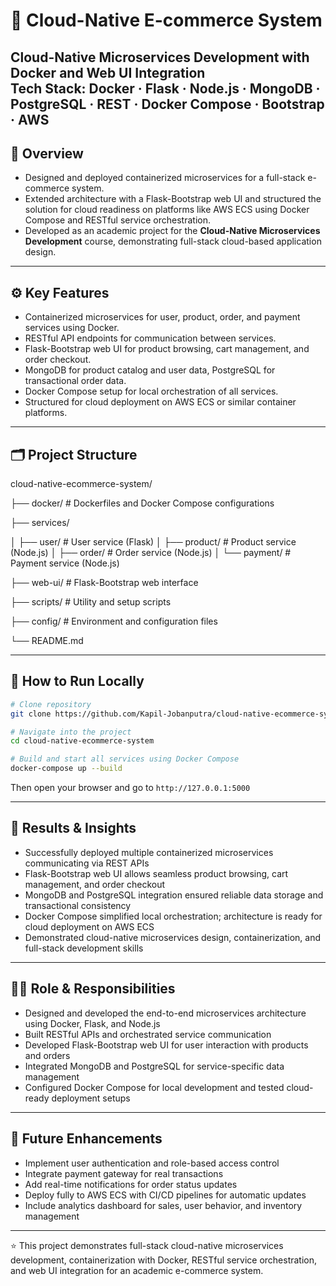 # 🛒 Cloud-Native E-commerce System

Cloud-Native Microservices Development with Docker and Web UI Integration  
Tech Stack: Docker · Flask · Node.js · MongoDB · PostgreSQL · REST · Docker Compose · Bootstrap · AWS
---

## 📘 Overview
- Designed and deployed containerized microservices for a full-stack e-commerce system.  
- Extended architecture with a Flask-Bootstrap web UI and structured the solution for cloud readiness on platforms like AWS ECS using Docker Compose and RESTful service orchestration.  
- Developed as an academic project for the **Cloud-Native Microservices Development** course, demonstrating full-stack cloud-based application design.
---

## ⚙️ Key Features
- Containerized microservices for user, product, order, and payment services using Docker.
- RESTful API endpoints for communication between services.  
- Flask-Bootstrap web UI for product browsing, cart management, and order checkout.  
- MongoDB for product catalog and user data, PostgreSQL for transactional order data.  
- Docker Compose setup for local orchestration of all services.  
- Structured for cloud deployment on AWS ECS or similar container platforms.

---

## 🗂️ Project Structure

cloud-native-ecommerce-system/

 ├── docker/ # Dockerfiles and Docker Compose configurations

 ├── services/
 
 │    ├── user/       # User service (Flask)
 │    ├── product/    # Product service (Node.js)
 │    ├── order/      # Order service (Node.js)
 │    └── payment/    # Payment service (Node.js)

 ├── web-ui/          # Flask-Bootstrap web interface

 ├── scripts/         # Utility and setup scripts

 ├── config/          # Environment and configuration files

 └── README.md

---

## 🚀 How to Run Locally
```bash
# Clone repository
git clone https://github.com/Kapil-Jobanputra/cloud-native-ecommerce-system.git

# Navigate into the project
cd cloud-native-ecommerce-system

# Build and start all services using Docker Compose
docker-compose up --build

```
Then open your browser and go to `http://127.0.0.1:5000`

---

## 🧾 Results & Insights
- Successfully deployed multiple containerized microservices communicating via REST APIs  
- Flask-Bootstrap web UI allows seamless product browsing, cart management, and order checkout  
- MongoDB and PostgreSQL integration ensured reliable data storage and transactional consistency  
- Docker Compose simplified local orchestration; architecture is ready for cloud deployment on AWS ECS  
- Demonstrated cloud-native microservices design, containerization, and full-stack development skills
---

## 👨‍💻 Role & Responsibilities
- Designed and developed the end-to-end microservices architecture using Docker, Flask, and Node.js  
- Built RESTful APIs and orchestrated service communication  
- Developed Flask-Bootstrap web UI for user interaction with products and orders  
- Integrated MongoDB and PostgreSQL for service-specific data management  
- Configured Docker Compose for local development and tested cloud-ready deployment setups
---

## 🧩 Future Enhancements
- Implement user authentication and role-based access control  
- Integrate payment gateway for real transactions  
- Add real-time notifications for order status updates  
- Deploy fully to AWS ECS with CI/CD pipelines for automatic updates  
- Include analytics dashboard for sales, user behavior, and inventory management
---

⭐ This project demonstrates full-stack cloud-native microservices development, containerization with Docker, RESTful service orchestration, and web UI integration for an academic e-commerce system.
